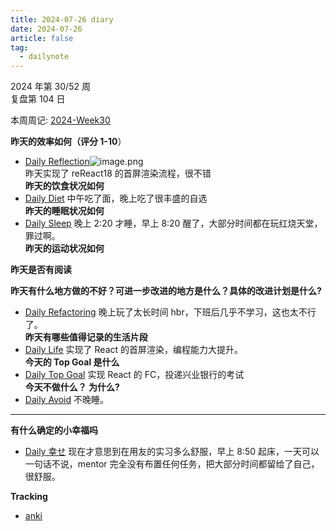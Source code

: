 ```yaml
---
title: 2024-07-26 diary
date: 2024-07-26
article: false
tag:
  - dailynote
---
```

  
2024 年第 30/52 周  
复盘第 104 日

本周周记: [2024-Week30](2024-Week30)

**昨天的效率如何（评分 1-10**）
- [Daily Reflection](../../10IMYMEMINE/Day/Daily%20Reflection)![image.png](https://oss.naglfar28.com/naglfar28/202407261042992.png)  
昨天实现了 reReact18 的首屏渲染流程，很不错  
**昨天的饮食状况如何**
- [Daily Diet](../../10IMYMEMINE/Day/Daily%20Diet) 中午吃了面，晚上吃了很丰盛的自选  
**昨天的睡眠状况如何**
- [Daily Sleep](../../10IMYMEMINE/Day/Daily%20Sleep) 晚上 2:20 才睡，早上 8:20 醒了，大部分时间都在玩红烧天堂，罪过啊。  
**昨天的运动状况如何**

**昨天是否有阅读** 

**昨天有什么地方做的不好？可进一步改进的地方是什么？具体的改进计划是什么?**
- [Daily Refactoring](../../10IMYMEMINE/Day/Daily%20Refactoring) 晚上玩了太长时间 hbr，下班后几乎不学习，这也太不行了。  
**昨天有哪些值得记录的生活片段**  
- [Daily Life](../../10IMYMEMINE/Day/Daily%20Life) 实现了 React 的首屏渲染，编程能力大提升。  
**今天的 Top Goal 是什么**  
- [Daily Top Goal](../../10IMYMEMINE/Day/Daily%20Top%20Goal) 实现 React 的 FC，投递兴业银行的考试  
**今天不做什么？ 为什么?**  
- [Daily Avoid](../../10IMYMEMINE/Day/Daily%20Avoid) 不晚睡。

---
**有什么确定的小幸福吗**
- [Daily 幸せ](../../10IMYMEMINE/Day/Daily%20幸せ) 现在才意思到在用友的实习多么舒服，早上 8:50 起床，一天可以一句话不说，mentor 完全没有布置任何任务，把大部分时间都留给了自己，很舒服。

**Tracking**
- [anki](../../08%20Tools/01%20系统/blog_flow/anki)